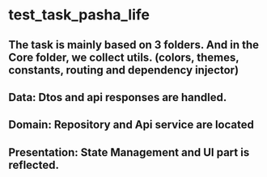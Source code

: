 # test_task_pasha_life

## The task is mainly based on 3 folders. And in the Core folder, we collect utils. (colors, themes, constants, routing and dependency injector)

## Data: Dtos and api responses are handled.

## Domain: Repository and Api service are located

## Presentation: State Management and UI part is reflected.